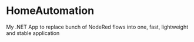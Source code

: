 # HomeAutomation
My .NET App to replace bunch of NodeRed flows into one, fast, lightweight and stable application

